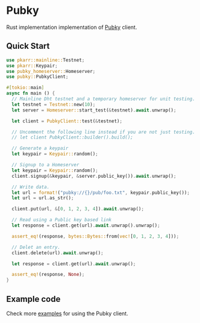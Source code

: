 # Pubky

Rust implementation implementation of [Pubky](https://github.com/pubky/pubky-core) client.

## Quick Start

```rust
use pkarr::mainline::Testnet;
use pkarr::Keypair;
use pubky_homeserver::Homeserver;
use pubky::PubkyClient;

#[tokio::main]
async fn main () {
  // Mainline Dht testnet and a temporary homeserver for unit testing.
  let testnet = Testnet::new(10);
  let server = Homeserver::start_test(&testnet).await.unwrap();

  let client = PubkyClient::test(&testnet);

  // Uncomment the following line instead if you are not just testing.
  // let client PubkyClient::builder().build(); 

  // Generate a keypair
  let keypair = Keypair::random();

  // Signup to a Homeserver
  let keypair = Keypair::random();
  client.signup(&keypair, &server.public_key()).await.unwrap();

  // Write data.
  let url = format!("pubky://{}/pub/foo.txt", keypair.public_key());
  let url = url.as_str();

  client.put(url, &[0, 1, 2, 3, 4]).await.unwrap();

  // Read using a Public key based link
  let response = client.get(url).await.unwrap().unwrap();

  assert_eq!(response, bytes::Bytes::from(vec![0, 1, 2, 3, 4]));

  // Delet an entry.
  client.delete(url).await.unwrap();

  let response = client.get(url).await.unwrap();

  assert_eq!(response, None);
}
```

## Example code

Check more [examples](https://github.com/pubky/pubky-core/tree/main/examples) for using the Pubky client.
